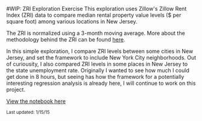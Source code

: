 #WIP: ZRI Exploration Exercise
This exploration uses Zillow's Zillow Rent Index (ZRI) data to compare median rental property value levels ($ per square foot) among various locations in New Jersey.

The ZRI is normalized using a 3-month moving average.  More about the methodology behind the ZRI can be found [here](http://www.zillow.com/research/zillow-rent-index-methodology-2393/).

In this simple exploration, I compare ZRI levels between some cities in New Jersey, and set the framework to include New York City neighborhoods.  Out of curiousity, I also compared ZRI levels in some places in New Jersey to the state unemployment rate.  Originally I wanted to see how much I could get done in 8 hours, but seeing has how the framework for a potentially interesting regression analysis is already here, I will continue to work on this project.  

[View the notebook here](http://nbviewer.ipython.org/github/c-trl/median-rent-prices-exploration/blob/master/zillow-zri-data-exploration.ipynb)

<small>Last updated: 1/15/15</small>
